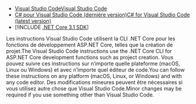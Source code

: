 * [<span data-ttu-id="495ad-101">Visual Studio Code</span><span class="sxs-lookup"><span data-stu-id="495ad-101">Visual Studio Code</span></span>](https://code.visualstudio.com/download)
* [<span data-ttu-id="495ad-102">C# pour Visual Studio Code (dernière version)</span><span class="sxs-lookup"><span data-stu-id="495ad-102">C# for Visual Studio Code (latest version)</span></span>](https://marketplace.visualstudio.com/items?itemName=ms-vscode.csharp)
* [!INCLUDE [.NET Core 3.1 SDK](~/includes/3.1-SDK.md)]

<span data-ttu-id="495ad-103">Les instructions Visual Studio Code utilisent la CLI .NET Core pour les fonctions de développement ASP.NET Core, telles que la création de projet.</span><span class="sxs-lookup"><span data-stu-id="495ad-103">The Visual Studio Code instructions use the .NET Core CLI for ASP.NET Core development functions such as project creation.</span></span> <span data-ttu-id="495ad-104">Vous pouvez suivre ces instructions sur n’importe quelle plateforme (macOS, Linux ou Windows) et avec n’importe quel éditeur de code.</span><span class="sxs-lookup"><span data-stu-id="495ad-104">You can follow these instructions on any platform (macOS, Linux, or Windows) and with any code editor.</span></span> <span data-ttu-id="495ad-105">Des modifications mineures peuvent être nécessaires si vous utilisez autre chose que Visual Studio Code.</span><span class="sxs-lookup"><span data-stu-id="495ad-105">Minor changes may be required if you use something other than Visual Studio Code.</span></span>
